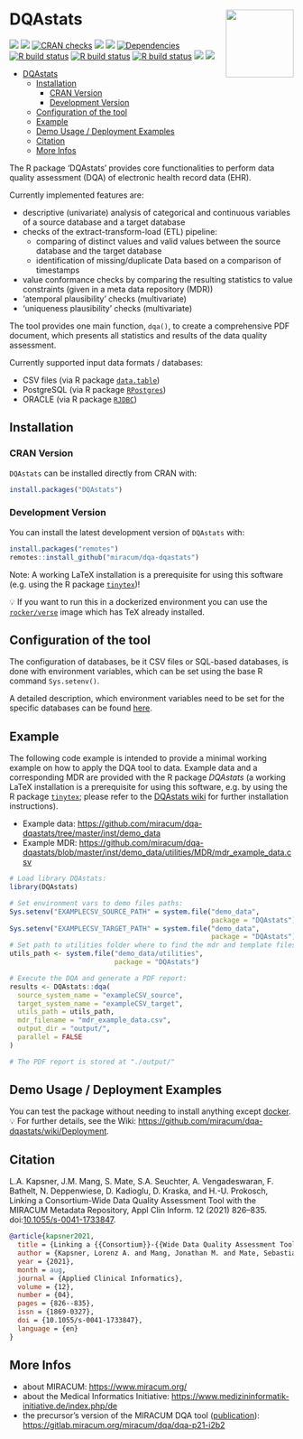 

# DQAstats <img src="man/figures/logo.png" align="right" width="120" />

<!-- badges: start -->

[![](https://img.shields.io/badge/lifecycle-experimental-orange.svg)](https://lifecycle.r-lib.org/articles/stages.html#experimental)
[![](https://www.r-pkg.org/badges/version/DQAstats)](https://cran.r-project.org/package=DQAstats)
[![CRAN
checks](https://badges.cranchecks.info/worst/DQAstats.svg)](https://cran.r-project.org/web/checks/check_results_DQAstats.html)
[![](http://cranlogs.r-pkg.org/badges/grand-total/DQAstats?color=blue)](https://cran.r-project.org/package=DQAstats)
[![](http://cranlogs.r-pkg.org/badges/last-month/DQAstats?color=blue)](https://cran.r-project.org/package=DQAstats)
[![Dependencies](https://tinyverse.netlify.app/badge/DQAstats)](https://cran.r-project.org/package=DQAstats)
[![R build
status](https://github.com/miracum/dqa-dqastats/workflows/R%20CMD%20Check%20via%20%7Btic%7D/badge.svg)](https://github.com/miracum/dqa-dqastats/actions)
[![R build
status](https://github.com/miracum/dqa-dqastats/workflows/lint/badge.svg)](https://github.com/miracum/dqa-dqastats/actions)
[![R build
status](https://github.com/miracum/dqa-dqastats/workflows/test-coverage/badge.svg)](https://github.com/miracum/dqa-dqastats/actions)
[![](https://codecov.io/gh/https://github.com/miracum/dqa-dqastats/branch/master/graph/badge.svg)](https://app.codecov.io/gh/https://github.com/miracum/dqa-dqastats)
[![](https://img.shields.io/badge/doi-10.1055/s--0041--1733847-yellow.svg)](https://doi.org/10.1055/s-0041-1733847)

<!-- badges: end -->

- [DQAstats](#dqastats)
  - [Installation](#installation)
    - [CRAN Version](#cran-version)
    - [Development Version](#development-version)
  - [Configuration of the tool](#configuration-of-the-tool)
  - [Example](#example)
  - [Demo Usage / Deployment Examples](#demo-usage--deployment-examples)
  - [Citation](#citation)
  - [More Infos](#more-infos)

The R package ‘DQAstats’ provides core functionalities to perform data
quality assessment (DQA) of electronic health record data (EHR).

Currently implemented features are:

- descriptive (univariate) analysis of categorical and continuous
  variables of a source database and a target database
- checks of the extract-transform-load (ETL) pipeline:
  - comparing of distinct values and valid values between the source
    database and the target database
  - identification of missing/duplicate Data based on a comparison of
    timestamps  
- value conformance checks by comparing the resulting statistics to
  value constraints (given in a meta data repository (MDR))  
- ‘atemporal plausibility’ checks (multivariate)  
- ‘uniqueness plausibility’ checks (multivariate)

The tool provides one main function, `dqa()`, to create a comprehensive
PDF document, which presents all statistics and results of the data
quality assessment.

Currently supported input data formats / databases:

- CSV files (via R package
  [`data.table`](https://cran.r-project.org/package=data.table))  
- PostgreSQL (via R package
  [`RPostgres`](https://cran.r-project.org/package=RPostgres))  
- ORACLE (via R package
  [`RJDBC`](https://cran.r-project.org/package=RJDBC))

## Installation

### CRAN Version

`DQAstats` can be installed directly from CRAN with:

``` r
install.packages("DQAstats")
```

### Development Version

You can install the latest development version of `DQAstats` with:

``` r
install.packages("remotes")
remotes::install_github("miracum/dqa-dqastats")
```

Note: A working LaTeX installation is a prerequisite for using this
software (e.g. using the R package
[`tinytex`](https://yihui.org/tinytex/))!

:bulb: If you want to run this in a dockerized environment you can use
the [`rocker/verse`](https://hub.docker.com/r/rocker/verse/) image which
has TeX already installed.

## Configuration of the tool

The configuration of databases, be it CSV files or SQL-based databases,
is done with environment variables, which can be set using the base R
command `Sys.setenv()`.

A detailed description, which environment variables need to be set for
the specific databases can be found
[here](https://github.com/miracum/misc-dizutils#db_connection).

## Example

The following code example is intended to provide a minimal working
example on how to apply the DQA tool to data. Example data and a
corresponding MDR are provided with the R package *DQAstats* (a working
LaTeX installation is a prerequisite for using this software, e.g. by
using the R package [`tinytex`](https://yihui.org/tinytex/); please
refer to the [DQAstats
wiki](https://github.com/miracum/dqa-dqastats/wiki/Installation) for
further installation instructions).

- Example data:
  <https://github.com/miracum/dqa-dqastats/tree/master/inst/demo_data>  
- Example MDR:
  <https://github.com/miracum/dqa-dqastats/blob/master/inst/demo_data/utilities/MDR/mdr_example_data.csv>

``` r
# Load library DQAstats:
library(DQAstats)

# Set environment vars to demo files paths:
Sys.setenv("EXAMPLECSV_SOURCE_PATH" = system.file("demo_data",
                                                  package = "DQAstats"))
Sys.setenv("EXAMPLECSV_TARGET_PATH" = system.file("demo_data",
                                                  package = "DQAstats"))
# Set path to utilities folder where to find the mdr and template files:
utils_path <- system.file("demo_data/utilities",
                          package = "DQAstats")

# Execute the DQA and generate a PDF report:
results <- DQAstats::dqa(
  source_system_name = "exampleCSV_source",
  target_system_name = "exampleCSV_target",
  utils_path = utils_path,
  mdr_filename = "mdr_example_data.csv",
  output_dir = "output/",
  parallel = FALSE
)

# The PDF report is stored at "./output/"
```

## Demo Usage / Deployment Examples

You can test the package without needing to install anything except
[docker](https://docs.docker.com/get-docker/). :bulb: For further
details, see the Wiki:
<https://github.com/miracum/dqa-dqastats/wiki/Deployment>.

## Citation

L.A. Kapsner, J.M. Mang, S. Mate, S.A. Seuchter, A. Vengadeswaran, F.
Bathelt, N. Deppenwiese, D. Kadioglu, D. Kraska, and H.-U. Prokosch,
Linking a Consortium-Wide Data Quality Assessment Tool with the MIRACUM
Metadata Repository, Appl Clin Inform. 12 (2021) 826–835.
doi:[10.1055/s-0041-1733847](https://www.thieme-connect.com/products/ejournals/abstract/10.1055/s-0041-1733847).

``` bibtex
@article{kapsner2021,
  title = {Linking a {{Consortium}}-{{Wide Data Quality Assessment Tool}} with the {{MIRACUM Metadata Repository}}},
  author = {Kapsner, Lorenz A. and Mang, Jonathan M. and Mate, Sebastian and Seuchter, Susanne A. and Vengadeswaran, Abishaa and Bathelt, Franziska and Deppenwiese, Noemi and Kadioglu, Dennis and Kraska, Detlef and Prokosch, Hans-Ulrich},
  year = {2021},
  month = aug,
  journal = {Applied Clinical Informatics},
  volume = {12},
  number = {04},
  pages = {826--835},
  issn = {1869-0327},
  doi = {10.1055/s-0041-1733847},
  language = {en}
}
```

## More Infos

- about MIRACUM: <https://www.miracum.org/>
- about the Medical Informatics Initiative:
  <https://www.medizininformatik-initiative.de/index.php/de>
- the precursor’s version of the MIRACUM DQA tool
  ([publication](https://doi.org/10.3233/SHTI190834)):
  <https://gitlab.miracum.org/miracum/dqa/dqa-p21-i2b2>
